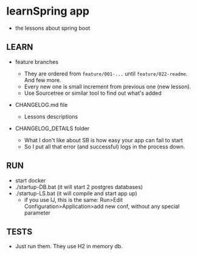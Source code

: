 # learnSpring app
* the lessons about spring boot



## LEARN 
* feature branches 
  * They are ordered from `feature/001-...` until `feature/022-readme`. And few more.
  * Every new one is small increment from previous one (new lesson).
  * Use Sourcetree or similar tool to find out what's added

* CHANGELOG.md file
  * Lessons descriptions
  
* CHANGELOG_DETAILS folder
  * What I don't like about SB is how easy your app can fail to start
  * So I put all that error (and successful) logs in the process down.


## RUN
* start docker
* ./startup-DB.bat (it will start 2 postgres databases)
* ./startup-LS.bat (it will compile and start app up)
  * if you use IJ, this is the same: Run>Edit Configuration>Application>add new conf, without any special parameter

## TESTS
* Just run them. They use H2 in memory db. 